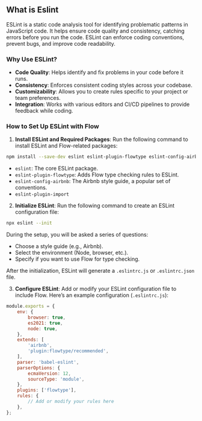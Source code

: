 ## What is Eslint

ESLint is a static code analysis tool for identifying problematic patterns in JavaScript code. It helps ensure code quality and consistency, catching errors before you run the code. ESLint can enforce coding conventions, prevent bugs, and improve code readability.


### Why Use ESLint?

- **Code Quality**: Helps identify and fix problems in your code before it runs.
- **Consistency**: Enforces consistent coding styles across your codebase.
- **Customizability**: Allows you to create rules specific to your project or team preferences.
- **Integration**: Works with various editors and CI/CD pipelines to provide feedback while coding.


### How to Set Up ESLint with Flow

1. **Install ESLint and Required Packages**: Run the following command to install ESLint and Flow-related packages:

```bash
npm install --save-dev eslint eslint-plugin-flowtype eslint-config-airbnb eslint-plugin-import 
```

- `eslint`: The core ESLint package.
- `eslint-plugin-flowtype`: Adds Flow type checking rules to ESLint.
- `eslint-config-airbnb`: The Airbnb style guide, a popular set of conventions.
- `eslint-plugin-import`
   
2. **Initialize ESLint**: Run the following command to create an ESLint configuration file:

```bash
npx eslint --init
```
During the setup, you will be asked a series of questions:

- Choose a style guide (e.g., Airbnb).
- Select the environment (Node, browser, etc.).
- Specify if you want to use Flow for type checking.

After the initialization, ESLint will generate a `.eslintrc.js` or `.eslintrc.json` file.

3. **Configure ESLint**: Add or modify your ESLint configuration file to include Flow. Here’s an example configuration (`.eslintrc.js`):
```javascript
module.exports = {
    env: {
        browser: true,
        es2021: true,
        node: true,
    },
    extends: [
        'airbnb',
        'plugin:flowtype/recommended',
    ],
    parser: 'babel-eslint',
    parserOptions: {
        ecmaVersion: 12,
        sourceType: 'module',
    },
    plugins: ['flowtype'],
    rules: {
        // Add or modify your rules here
    },
};

```